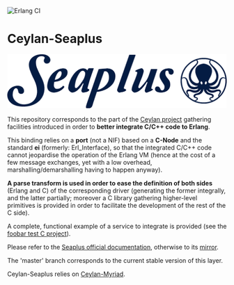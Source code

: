 ![Erlang CI](https://github.com/Olivier-Boudeville/Ceylan-Seaplus/workflows/Erlang%20CI/badge.svg)

# Ceylan-Seaplus

![](/doc/seaplus-title.png)


This repository corresponds to the part of the [Ceylan project](https://github.com/Olivier-Boudeville/Ceylan) gathering facilities introduced in order to **better integrate C/C++ code to Erlang**.

This binding relies on a **port** (not a NIF) based on a **C-Node** and the standard **ei** (formerly: Erl_Interface), so that the integrated C/C++ code cannot jeopardise the operation of the Erlang VM (hence at the cost of a few message exchanges, yet with a low overhead, marshalling/demarshalling having to happen anyway).

**A parse transform is used in order to ease the definition of both sides** (Erlang and C) of the corresponding driver (generating the former integrally, and the latter partially; moreover a C library gathering higher-level primitives is provided in order to facilitate the development of the rest of the C side).

A complete, functional example of a service to integrate is provided (see the [foobar test C project](https://github.com/Olivier-Boudeville/Ceylan-Seaplus/tree/master/tests/c-test/foobar)).

Please refer to the [Seaplus official documentation](http://seaplus.esperide.org), otherwise to its [mirror](http://olivier-boudeville.github.io/Ceylan-Seaplus/).

The 'master' branch corresponds to the current stable version of this layer.

Ceylan-Seaplus relies on [Ceylan-Myriad](https://github.com/Olivier-Boudeville/Ceylan-Myriad).
